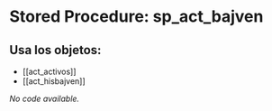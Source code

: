 # Stored Procedure: sp_act_bajven

## Usa los objetos:
- [[act_activos]]
- [[act_hisbajven]]

*No code available.*
